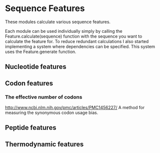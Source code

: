Sequence Features
=================
These modules calculate various sequence features.

Each module can be used individually simply by calling the Feature.calculate(sequence) function with the sequence you want to calculate the feature for. To reduce redundant calculations I also started implementing a system where dependencies can be specified. This system uses the Feature.generate function.

Nucleotide features
-------------------

Codon features
--------------
### The effective number of codons
http://www.ncbi.nlm.nih.gov/pmc/articles/PMC1456227/
A method for measuring the synonymous codon usage bias.

Peptide features
----------------

Thermodynamic features
----------------------